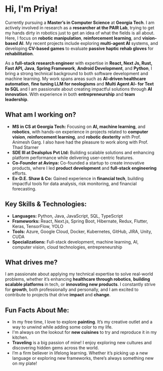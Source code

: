 # Hi, I'm Priya!

Currently pursuing a **Master’s in Computer Science** at **Georgia Tech**. I am actively involved in research as a **researcher at the PAIR Lab**, trying to get my hands dirty in robotics just to get an idea of what the fields is all about. Here, I focus on **robotic manipulation**, **reinforcement learning**, and **vision-based AI**. My recent projects include exploring **multi-agent AI** systems, and developing **CV-based games** to evaluate **passive haptic rehab gloves** for **rehabilitation**.

As a **full-stack research engineer** with expertise in **React, Next Js, Rust, Fast API, Java**, **Spring Framework**, **Android Development**, and **Python**, I bring a strong technical background to both software development and machine learning. My work spans areas such as **AI-driven healthcare automation**, **fine tuning LLM for neologisms** and **Multi Agent AI- for Text to SQL** and I am passionate about creating impactful solutions through **AI innovation**. With experience in both **entrepreneurship** and **team leadership**.

## What am I working on?

- **MS in CS at Georgia Tech:** Focusing on **AI, machine learning**, and **robotics**, with hands-on experience in projects related to **computer vision**, **reinforcement learning**, and **robotic dexterity** with Prof. Animesh Garg. I also have had the pleasure to work along with Prof. Thad Starner
- **SDE III at Dealsplus Pvt Ltd:** Building scalable solutions and enhancing platform performance while delivering user-centric features.
- **Co-Founder at Avinya:** Co-founded a startup to create innovative products, where I led **product development** and **full-stack engineering** efforts.
- **Ex-D.E. Shaw & Co:** Gained experience in **financial tech**, building impactful tools for data analysis, risk monitoring, and financial forecasting.

## Key Skills & Technologies:

- **Languages:** Python, Java, JavaScript, SQL, TypeScript
- **Frameworks:** React, Next.js, Spring Boot, Hibernate, Redux, Flutter, Keras, TensorFlow, YOLO
- **Tools:** Azure, Google Cloud, Docker, Kubernetes, GitHub, JIRA, Unity, CUDA
- **Specializations:** Full-stack development, machine learning, AI, computer vision, cloud technologies, entrepreneurship

## What drives me?

I am passionate about applying my technical expertise to solve real-world problems, whether it’s enhancing **healthcare through robotics**, **building scalable platforms** in tech, or **innovating new products**. I constantly strive for **growth**, both professionally and personally, and I am excited to contribute to projects that drive **impact** and **change**.

## Fun Facts About Me:

- In my free time, I love to explore **painting**. It’s my creative outlet and a way to unwind while adding some color to my life.
- I'm always on the lookout for **new cuisines** to try and reproduce it in my kitchen. 
- **Traveling** is a big passion of mine! I enjoy exploring new cultures and discovering hidden gems across the world.
- I’m a firm believer in lifelong learning. Whether it’s picking up a new language or exploring new frameworks, there’s always something new on my plate!
  
<!---
Priya-753/Priya-753 is a ✨ special ✨ repository because its `README.md` (this file) appears on your GitHub profile.
You can click the Preview link to take a look at your changes.
--->
